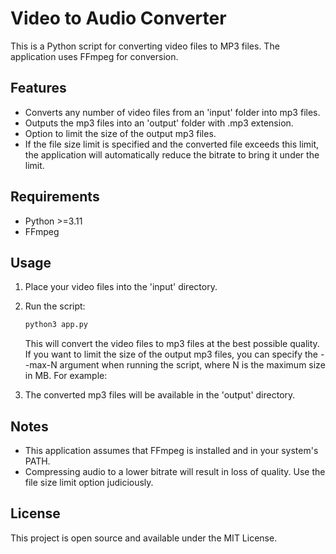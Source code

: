 # Video to Audio Converter

This is a Python script for converting video files to MP3 files. The application uses FFmpeg for conversion.

## Features

- Converts any number of video files from an 'input' folder into mp3 files.
- Outputs the mp3 files into an 'output' folder with .mp3 extension.
- Option to limit the size of the output mp3 files.
- If the file size limit is specified and the converted file exceeds this limit, the application will automatically reduce the bitrate to bring it under the limit.

## Requirements

- Python >=3.11
- FFmpeg

## Usage

1. Place your video files into the 'input' directory.
2. Run the script:

    ```bash
    python3 app.py
    ```

    This will convert the video files to mp3 files at the best possible quality.
    If you want to limit the size of the output mp3 files, you can specify the --max-N argument when running the script, where N is the maximum size in MB. For example:
3. The converted mp3 files will be available in the 'output' directory.

## Notes

- This application assumes that FFmpeg is installed and in your system's PATH.
- Compressing audio to a lower bitrate will result in loss of quality. Use the file size limit option judiciously.

## License

This project is open source and available under the MIT License.

